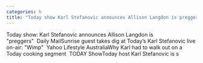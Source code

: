 ```yaml
---
categories: h
title: "Today show Karl Stefanovic announces Allison Langdon is preggers  Daily Mail"
---
```

Today show: Karl Stefanovic announces Allison Langdon is "preggers"&nbsp;&nbsp;Daily MailSunrise guest takes dig at Today’s Karl Stefanovic live on-air: "Wimp"&nbsp;&nbsp;Yahoo Lifestyle AustraliaWhy Karl had to walk out on a Today cooking segment&nbsp;&nbsp;TODAY ShowToday host Karl Stefanovic is s